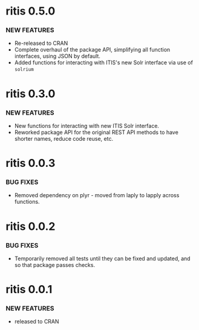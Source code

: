 ritis 0.5.0
===============

### NEW FEATURES

* Re-released to CRAN
* Complete overhaul of the package API, simplifying all function
interfaces, using JSON by default.
* Added functions for interacting with ITIS's new Solr
interface via use of `solrium`


ritis 0.3.0
===============

### NEW FEATURES

* New functions for interacting with new ITIS Solr interface.
* Reworked package API for the original REST API methods to have
shorter names, reduce code reuse, etc.


ritis 0.0.3
===============

### BUG FIXES

* Removed dependency on plyr - moved from laply to lapply across functions.


ritis 0.0.2
===============

### BUG FIXES

* Temporarily removed all tests until they can be fixed and updated, and so that package passes checks.


ritis 0.0.1
===============

### NEW FEATURES

* released to CRAN
